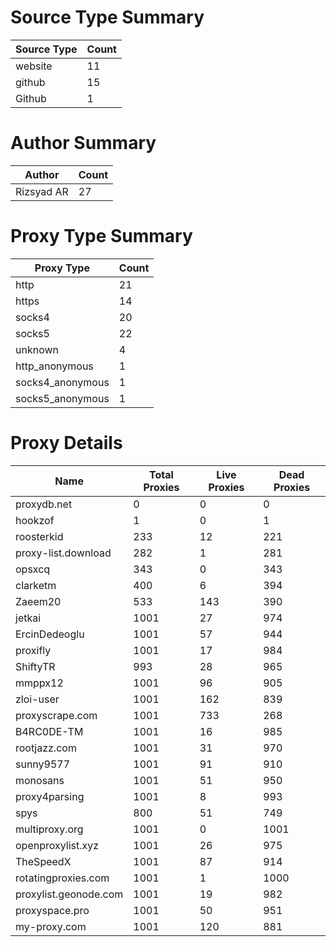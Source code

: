 # Source Type Summary

| Source Type | Count |
|-------------|-------|
| website | 11 |
| github | 15 |
| Github | 1 |


# Author Summary

| Author | Count |
|--------|-------|
| Rizsyad AR | 27 |


# Proxy Type Summary

| Proxy Type | Count |
|------------|-------|
| http | 21 |
| https | 14 |
| socks4 | 20 |
| socks5 | 22 |
| unknown | 4 |
| http_anonymous | 1 |
| socks4_anonymous | 1 |
| socks5_anonymous | 1 |


# Proxy Details

| Name | Total Proxies | Live Proxies | Dead Proxies |
|------|---------------|--------------|---------------|
| proxydb.net | 0 | 0 | 0 |
| hookzof | 1 | 0 | 1 |
| roosterkid | 233 | 12 | 221 |
| proxy-list.download | 282 | 1 | 281 |
| opsxcq | 343 | 0 | 343 |
| clarketm | 400 | 6 | 394 |
| Zaeem20 | 533 | 143 | 390 |
| jetkai | 1001 | 27 | 974 |
| ErcinDedeoglu | 1001 | 57 | 944 |
| proxifly | 1001 | 17 | 984 |
| ShiftyTR | 993 | 28 | 965 |
| mmppx12 | 1001 | 96 | 905 |
| zloi-user | 1001 | 162 | 839 |
| proxyscrape.com | 1001 | 733 | 268 |
| B4RC0DE-TM | 1001 | 16 | 985 |
| rootjazz.com | 1001 | 31 | 970 |
| sunny9577 | 1001 | 91 | 910 |
| monosans | 1001 | 51 | 950 |
| proxy4parsing | 1001 | 8 | 993 |
| spys | 800 | 51 | 749 |
| multiproxy.org | 1001 | 0 | 1001 |
| openproxylist.xyz | 1001 | 26 | 975 |
| TheSpeedX | 1001 | 87 | 914 |
| rotatingproxies.com | 1001 | 1 | 1000 |
| proxylist.geonode.com | 1001 | 19 | 982 |
| proxyspace.pro | 1001 | 50 | 951 |
| my-proxy.com | 1001 | 120 | 881 |

